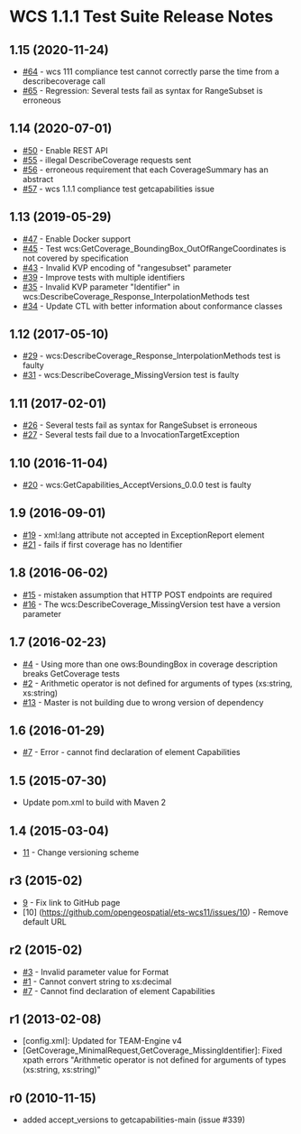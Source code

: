# WCS 1.1.1 Test Suite Release Notes

## 1.15 (2020-11-24)

* [#64](https://github.com/opengeospatial/ets-wcs11/issues/64) - wcs 111 compliance test cannot correctly parse the time from a describecoverage call
* [#65](https://github.com/opengeospatial/ets-wcs11/issues/65) - Regression: Several tests fail as syntax for RangeSubset is erroneous

## 1.14 (2020-07-01)

* [#50](https://github.com/opengeospatial/ets-wcs11/issues/50) - Enable REST API
* [#55](https://github.com/opengeospatial/ets-wcs11/issues/55) - illegal DescribeCoverage requests sent
* [#56](https://github.com/opengeospatial/ets-wcs11/issues/56) - erroneous requirement that each CoverageSummary has an abstract
* [#57](https://github.com/opengeospatial/ets-wcs11/issues/57) - wcs 1.1.1 compliance test getcapabilities issue

## 1.13 (2019-05-29)

* [#47](https://github.com/opengeospatial/ets-wcs11/issues/47) - Enable Docker support
* [#45](https://github.com/opengeospatial/ets-wcs11/issues/45) - Test wcs:GetCoverage_BoundingBox_OutOfRangeCoordinates is not covered by specification
* [#43](https://github.com/opengeospatial/ets-wcs11/issues/43) - Invalid KVP encoding of "rangesubset" parameter
* [#39](https://github.com/opengeospatial/ets-wcs11/issues/39) - Improve tests with multiple identifiers
* [#35](https://github.com/opengeospatial/ets-wcs11/issues/35) - Invalid KVP parameter "Identifier" in wcs:DescribeCoverage_Response_InterpolationMethods test
* [#34](https://github.com/opengeospatial/ets-wcs11/issues/34) - Update CTL with better information about conformance classes

## 1.12 (2017-05-10)
* [#29](https://github.com/opengeospatial/ets-wcs11/issues/29) - wcs:DescribeCoverage_Response_InterpolationMethods test is faulty
* [#31](https://github.com/opengeospatial/ets-wcs11/issues/31) - wcs:DescribeCoverage_MissingVersion test is faulty

## 1.11 (2017-02-01)
* [#26](https://github.com/opengeospatial/ets-wcs11/issues/26) - Several tests fail as syntax for RangeSubset is erroneous
* [#27](https://github.com/opengeospatial/ets-wcs11/issues/27) - Several tests fail due to a InvocationTargetException

## 1.10 (2016-11-04)
* [#20](https://github.com/opengeospatial/ets-wcs11/issues/20) - wcs:GetCapabilities_AcceptVersions_0.0.0 test is faulty

## 1.9 (2016-09-01)
* [#19](https://github.com/opengeospatial/ets-wcs11/issues/19) - xml:lang attribute not accepted in ExceptionReport element
* [#21](https://github.com/opengeospatial/ets-wcs11/issues/21) - fails if first coverage has no Identifier

## 1.8 (2016-06-02)
* [#15](https://github.com/opengeospatial/ets-wcs11/issues/15) - mistaken assumption that HTTP POST endpoints are required
* [#16](https://github.com/opengeospatial/ets-wcs11/issues/16) - The wcs:DescribeCoverage_MissingVersion test have a version parameter

## 1.7 (2016-02-23)
* [#4](https://github.com/opengeospatial/ets-wcs11/issues/4) - Using more than one ows:BoundingBox in coverage description breaks GetCoverage tests
* [#2](https://github.com/opengeospatial/ets-wcs11/issues/2) - Arithmetic operator is not defined for arguments of types (xs:string, xs:string)
* [#13](https://github.com/opengeospatial/ets-wcs11/issues/13) - Master is not building due to wrong version of dependency

## 1.6 (2016-01-29)
* [#7](https://github.com/opengeospatial/ets-wcs11/issues/7) - Error - cannot find declaration of element Capabilities

## 1.5 (2015-07-30)
- Update pom.xml to build with Maven 2 

## 1.4 (2015-03-04)

* [11](https://github.com/opengeospatial/ets-wcs11/issues/11) - Change versioning scheme 

## r3 (2015-02)

* [9](https://github.com/opengeospatial/ets-wcs11/issues/9) - Fix link to GitHub page
* [10] (https://github.com/opengeospatial/ets-wcs11/issues/10) - Remove default URL

## r2 (2015-02)

* [#3](https://github.com/opengeospatial/ets-wcs11/issues/3) - Invalid parameter value for Format
* [#1](https://github.com/opengeospatial/ets-wcs11/issues/1) - Cannot convert string to xs:decimal
* [#7](https://github.com/opengeospatial/ets-wcs11/issues/7) - Cannot find declaration of element Capabilities 

## r1 (2013-02-08)

- [config.xml]: Updated for TEAM-Engine v4
- [GetCoverage_MinimalRequest,GetCoverage_MissingIdentifier]: Fixed xpath errors 
  "Arithmetic operator is not defined for arguments of types (xs:string, xs:string)"


## r0 (2010-11-15)

- added accept_versions to getcapabilities-main (issue #339)


